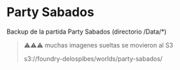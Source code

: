 # Party Sabados

Backup de la partida Party Sabados (directorio /Data/*)

> ⚠️⚠️⚠️ muchas imagenes sueltas se movieron al S3
> 
> s3://foundry-delospibes/worlds/party-sabados/
